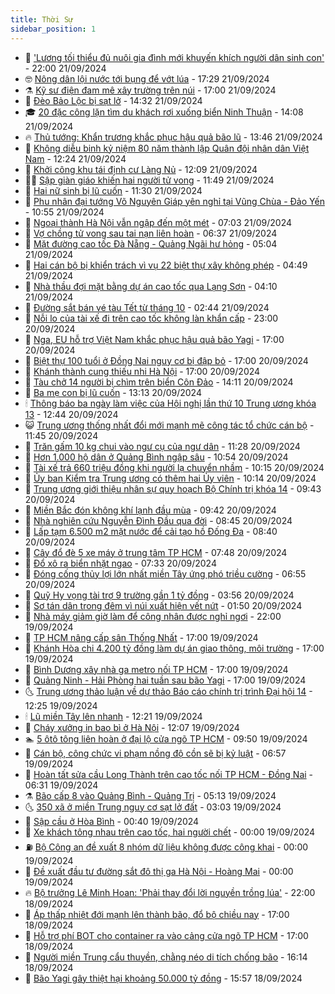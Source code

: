 ```yaml
---
title: Thời Sự
sidebar_position: 1
---
```


<!-- vnexpress-thoi-su:START -->
- 🦒 [&#39;Lương tối thiểu đủ nuôi gia đình mới khuyến khích người dân sinh con&#39;](https://vnexpress.net/luong-toi-thieu-du-nuoi-gia-dinh-moi-khuyen-khich-nguoi-dan-sinh-con-4790698.html) - 22:00 21/09/2024
- 🤓 [Nông dân lội nước tới bụng để vớt lúa](https://vnexpress.net/nong-dan-loi-nuoc-toi-bung-de-vot-lua-4795457.html) - 17:29 21/09/2024
- ⚗️ [Kỹ sư điện đam mê xây trường trên núi](https://vnexpress.net/ky-su-dien-dam-me-xay-truong-tren-nui-4789132.html) - 17:00 21/09/2024
- 🌊 [Đèo Bảo Lộc bị sạt lở](https://vnexpress.net/sat-lo-deo-bao-loc-4795526.html) - 14:32 21/09/2024
- 🎓 [20 đặc công lặn tìm du khách rơi xuống biển Ninh Thuận](https://vnexpress.net/20-dac-cong-lan-tim-du-khach-roi-xuong-bien-ninh-thuan-4795522.html) - 14:08 21/09/2024
- 🔥 [Thủ tướng: Khẩn trương khắc phục hậu quả bão lũ](https://vnexpress.net/thu-tuong-khan-truong-khac-phuc-hau-qua-bao-lu-4795515.html) - 13:46 21/09/2024
- 🦏 [Không diễu binh kỷ niệm 80 năm thành lập Quân đội nhân dân Việt Nam](https://vnexpress.net/khong-dieu-binh-ky-niem-80-nam-thanh-lap-quan-doi-nhan-dan-viet-nam-4795501.html) - 12:24 21/09/2024
- 👺 [Khởi công khu tái định cư Làng Nủ](https://vnexpress.net/khoi-cong-khu-tai-dinh-cu-lang-nu-4795504.html) - 12:09 21/09/2024
- 🧑‍🏫 [Sập giàn giáo khiến hai người tử vong](https://vnexpress.net/sap-gian-giao-khien-hai-nguoi-tu-vong-4795503.html) - 11:49 21/09/2024
- 🚦 [Hai nữ sinh bị lũ cuốn](https://vnexpress.net/hai-nu-sinh-bi-lu-cuon-4795499.html) - 11:30 21/09/2024
- 🎉 [Phu nhân đại tướng Võ Nguyên Giáp yên nghỉ tại Vũng Chùa - Đảo Yến](https://vnexpress.net/phu-nhan-dai-tuong-vo-nguyen-giap-yen-nghi-tai-vung-chua-dao-yen-4795489.html) - 10:55 21/09/2024
- 🦒 [Ngoại thành Hà Nội vẫn ngập đến một mét](https://vnexpress.net/ngoai-thanh-ha-noi-van-ngap-den-mot-met-4795393.html) - 07:03 21/09/2024
- 🤗 [Vợ chồng tử vong sau tai nạn liên hoàn](https://vnexpress.net/vo-chong-tu-vong-sau-tai-nan-lien-hoan-4795436.html) - 06:37 21/09/2024
- 💼 [Mặt đường cao tốc Đà Nẵng - Quảng Ngãi hư hỏng](https://vnexpress.net/mat-duong-cao-toc-da-nang-quang-ngai-hu-hong-4795340.html) - 05:04 21/09/2024
- 🤩 [Hai cán bộ bị khiển trách vì vụ 22 biệt thự xây không phép](https://vnexpress.net/xay-dung-trai-phep-o-lam-dong-4795400.html) - 04:49 21/09/2024
- 🤡 [Nhà thầu đợi mặt bằng dự án cao tốc qua Lạng Sơn](https://vnexpress.net/nha-thau-doi-mat-bang-du-an-cao-toc-qua-lang-son-4795010.html) - 04:10 21/09/2024
- 💯 [Đường sắt bán vé tàu Tết từ tháng 10](https://vnexpress.net/duong-sat-ban-ve-tau-tet-tu-thang-10-4795338.html) - 02:44 21/09/2024
- 👺 [Nỗi lo của tài xế đi trên cao tốc không làn khẩn cấp](https://vnexpress.net/noi-lo-cua-tai-xe-di-tren-cao-toc-khong-lan-khan-cap-4795234.html) - 23:00 20/09/2024
- 🌮 [Nga, EU hỗ trợ Việt Nam khắc phục hậu quả bão Yagi](https://vnexpress.net/nga-eu-ho-tro-viet-nam-khac-phuc-hau-qua-bao-yagi-4791778.html) - 17:00 20/09/2024
- 🥸 [Biệt thự 100 tuổi ở Đồng Nai nguy cơ bị đập bỏ](https://vnexpress.net/biet-thu-100-tuoi-o-dong-nai-nguy-co-bi-dap-bo-4795264.html) - 17:00 20/09/2024
- 🐻 [Khánh thành cung thiếu nhi Hà Nội](https://vnexpress.net/khanh-thanh-cung-thieu-nhi-ha-noi-4795249.html) - 17:00 20/09/2024
- 👀 [Tàu chở 14 người bị chìm trên biển Côn Đảo](https://vnexpress.net/tau-cho-14-nguoi-bi-chim-tren-bien-con-dao-4795263.html) - 14:11 20/09/2024
- 🤔 [Ba mẹ con bị lũ cuốn](https://vnexpress.net/ba-me-con-bi-lu-cuon-4795258.html) - 13:13 20/09/2024
- 🕯 [Thông báo ba ngày làm việc của Hội nghị lần thứ 10 Trung ương khóa 13](https://vnexpress.net/thong-bao-ba-ngay-lam-viec-cua-hoi-nghi-lan-thu-10-trung-uong-khoa-13-4795257.html) - 12:44 20/09/2024
- 😺 [Trung ương thống nhất đổi mới mạnh mẽ công tác tổ chức cán bộ](https://vnexpress.net/trung-uong-thong-nhat-doi-moi-manh-me-cong-tac-to-chuc-can-bo-4795227.html) - 11:45 20/09/2024
- 🦆 [Trăn gấm 10 kg chui vào ngư cụ của ngư dân](https://vnexpress.net/tran-gam-10-kg-chui-vao-ngu-cu-cua-ngu-dan-4795210.html) - 11:28 20/09/2024
- 🧰 [Hơn 1.000 hộ dân ở Quảng Bình ngập sâu](https://vnexpress.net/hon-1-000-ho-dan-o-quang-binh-ngap-sau-4795173.html) - 10:54 20/09/2024
- 🦍 [Tài xế trả 660 triệu đồng khi người lạ chuyển nhầm](https://vnexpress.net/tai-xe-tra-660-trieu-dong-khi-nguoi-la-chuyen-nham-4795214.html) - 10:15 20/09/2024
- 🧰 [Ủy ban Kiểm tra Trung ương có thêm hai Ủy viên](https://vnexpress.net/uy-ban-kiem-tra-trung-uong-co-them-hai-uy-vien-4795208.html) - 10:14 20/09/2024
- 💃 [Trung ương giới thiệu nhân sự quy hoạch Bộ Chính trị khóa 14](https://vnexpress.net/trung-uong-gioi-thieu-nhan-su-quy-hoach-bo-chinh-tri-khoa-14-4795156.html) - 09:43 20/09/2024
- 🧰 [Miền Bắc đón không khí lạnh đầu mùa](https://vnexpress.net/mien-bac-don-khong-khi-lanh-dau-mua-4795191.html) - 09:42 20/09/2024
- 🚀 [Nhà nghiên cứu Nguyễn Đình Đầu qua đời](https://vnexpress.net/nha-nghien-cuu-nguyen-dinh-dau-qua-doi-4795158.html) - 08:45 20/09/2024
- 🎊 [Lấp tạm 6.500 m2 mặt nước để cải tạo hồ Đống Đa](https://vnexpress.net/lap-tam-6-500-m2-mat-nuoc-de-cai-tao-ho-dong-da-4795095.html) - 08:40 20/09/2024
- 🤭 [Cây đổ đè 5 xe máy ở trung tâm TP HCM](https://vnexpress.net/cay-do-de-5-xe-may-o-trung-tam-tp-hcm-4795125.html) - 07:48 20/09/2024
- 🤗 [Đổ xô ra biển nhặt ngao](https://vnexpress.net/do-xo-ra-bien-nhat-ngao-4795086.html) - 07:33 20/09/2024
- 🌈 [Đóng cống thủy lợi lớn nhất miền Tây ứng phó triều cường](https://vnexpress.net/dong-cong-thuy-loi-lon-nhat-mien-tay-ung-pho-trieu-cuong-4795064.html) - 06:55 20/09/2024
- 🦣 [Quỹ Hy vọng tài trợ 9 trường gần 1 tỷ đồng](https://vnexpress.net/quy-hy-vong-tai-tro-9-truong-gan-1-ty-dong-4794917.html) - 03:56 20/09/2024
- 🎡 [Sơ tán dân trong đêm vì núi xuất hiện vết nứt](https://vnexpress.net/so-tan-dan-trong-dem-vi-nui-xuat-hien-vet-nut-4794909.html) - 01:50 20/09/2024
- 🦏 [Nhà máy giảm giờ làm để công nhân được nghỉ ngơi](https://vnexpress.net/nha-may-giam-gio-lam-de-cong-nhan-duoc-nghi-ngoi-4794245.html) - 22:00 19/09/2024
- 🎊 [TP HCM nâng cấp sân Thống Nhất](https://vnexpress.net/tp-hcm-nang-cap-san-thong-nhat-4794815.html) - 17:00 19/09/2024
- 🫶 [Khánh Hòa chi 4.200 tỷ đồng làm dự án giao thông, môi trường](https://vnexpress.net/khanh-hoa-chi-4-200-ty-dong-lam-du-an-giao-thong-moi-truong-4794810.html) - 17:00 19/09/2024
- 🤔 [Bình Dương xây nhà ga metro nối TP HCM](https://vnexpress.net/binh-duong-xay-nha-ga-metro-noi-tp-hcm-4794801.html) - 17:00 19/09/2024
- 🤠 [Quảng Ninh - Hải Phòng hai tuần sau bão Yagi](https://vnexpress.net/quang-ninh-hai-phong-hai-tuan-sau-bao-yagi-4794726.html) - 17:00 19/09/2024
- 🌜 [Trung ương thảo luận về dự thảo Báo cáo chính trị trình Đại hội 14](https://vnexpress.net/trung-uong-thao-luan-ve-du-thao-bao-cao-chinh-tri-trinh-dai-hoi-14-4794805.html) - 12:25 19/09/2024
- 🕯 [Lũ miền Tây lên nhanh](https://vnexpress.net/lu-mien-tay-len-nhanh-4794769.html) - 12:21 19/09/2024
- 🤔 [Cháy xưởng in bao bì ở Hà Nội](https://vnexpress.net/chay-xuong-in-bao-bi-o-ha-noi-4794804.html) - 12:07 19/09/2024
- 🏊 [5 ôtô tông liên hoàn ở đại lộ cửa ngõ TP HCM](https://vnexpress.net/5-oto-tong-lien-hoan-o-dai-lo-cua-ngo-tp-hcm-4794765.html) - 09:50 19/09/2024
- 🌮 [Cán bộ, công chức vi phạm nồng độ cồn sẽ bị kỷ luật](https://vnexpress.net/can-bo-cong-chuc-vi-pham-nong-do-con-se-bi-ky-luat-4794124.html) - 06:57 19/09/2024
- 🫣 [Hoàn tất sửa cầu Long Thành trên cao tốc nối TP HCM - Đồng Nai](https://vnexpress.net/hoan-tat-sua-cau-long-thanh-tren-cao-toc-noi-tp-hcm-dong-nai-4794662.html) - 06:31 19/09/2024
- ⚗️ [Bão cấp 8 vào Quảng Bình - Quảng Trị](https://vnexpress.net/bao-cap-8-vao-quang-binh-quang-tri-4794641.html) - 05:13 19/09/2024
- 🌜 [350 xã ở miền Trung nguy cơ sạt lở đất](https://vnexpress.net/350-xa-o-mien-trung-nguy-co-sat-lo-dat-4794524.html) - 03:03 19/09/2024
- 🌁 [Sập cầu ở Hòa Bình](https://vnexpress.net/sap-cau-o-hoa-binh-4794473.html) - 00:40 19/09/2024
- 🐲 [Xe khách tông nhau trên cao tốc, hai người chết](https://vnexpress.net/xe-khach-tong-nhau-tren-cao-toc-hai-nguoi-chet-4794469.html) - 00:00 19/09/2024
- ⛽️ [Bộ Công an đề xuất 8 nhóm dữ liệu không được công khai](https://vnexpress.net/bo-cong-an-de-xuat-8-nhom-du-lieu-khong-duoc-cong-khai-4794187.html) - 00:00 19/09/2024
- 🗽 [Đề xuất đầu tư đường sắt đô thị ga Hà Nội - Hoàng Mai](https://vnexpress.net/de-xuat-dau-tu-duong-sat-do-thi-ga-ha-noi-hoang-mai-4794158.html) - 00:00 19/09/2024
- 🔥 [Bộ trưởng Lê Minh Hoan: &#39;Phải thay đổi lời nguyền trồng lúa&#39;](https://vnexpress.net/bo-truong-le-minh-hoan-phai-thay-doi-loi-nguyen-trong-lua-4794266.html) - 22:00 18/09/2024
- 💯 [Áp thấp nhiệt đới mạnh lên thành bão, đổ bộ chiều nay](https://vnexpress.net/ap-thap-nhiet-doi-manh-len-thanh-bao-do-bo-chieu-nay-4794448.html) - 17:00 18/09/2024
- 🦆 [Hỗ trợ phí BOT cho container ra vào cảng cửa ngõ TP HCM](https://vnexpress.net/ho-tro-phi-bot-cho-container-ra-vao-cang-cua-ngo-tp-hcm-4794371.html) - 17:00 18/09/2024
- 🫣 [Người miền Trung cẩu thuyền, chằng néo di tích chống bão](https://vnexpress.net/nguoi-mien-trung-cau-thuyen-chang-neo-di-tich-chong-bao-4794424.html) - 16:14 18/09/2024
- 🤡 [Bão Yagi gây thiệt hại khoảng 50.000 tỷ đồng](https://vnexpress.net/bao-yagi-gay-thiet-hai-khoang-50-000-ty-dong-4794123.html) - 15:57 18/09/2024<!-- vnexpress-thoi-su:END -->